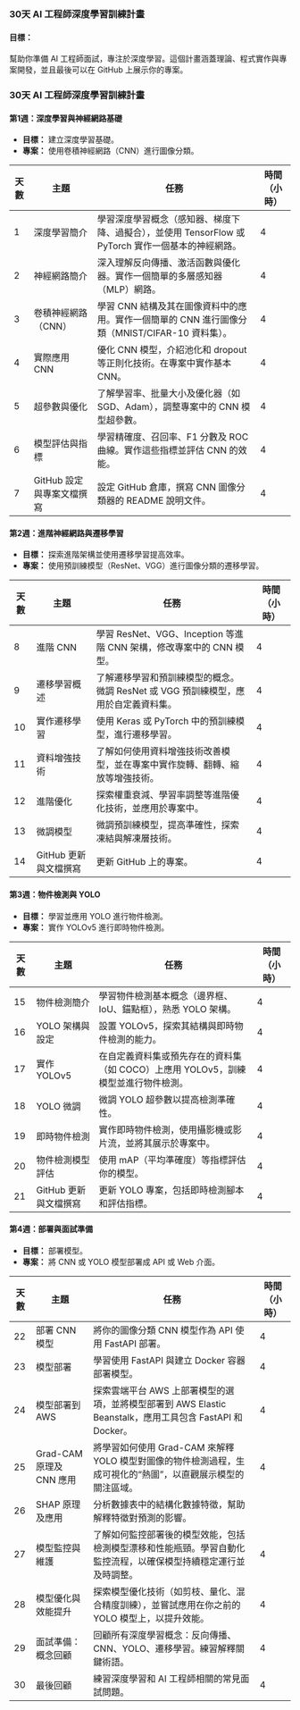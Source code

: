 ### 30天 AI 工程師深度學習訓練計畫

#### 目標：
幫助你準備 AI 工程師面試，專注於深度學習。這個計畫涵蓋理論、程式實作與專案開發，並且最後可以在 GitHub 上展示你的專案。

### 30天 AI 工程師深度學習訓練計畫
#### 第1週：深度學習與神經網路基礎
- **目標：** 建立深度學習基礎。
- **專案：** 使用卷積神經網路（CNN）進行圖像分類。

| 天數 | 主題 | 任務 | 時間（小時） |
|-----|-------|------|--------------|
| 1   | 深度學習簡介 | 學習深度學習概念（感知器、梯度下降、過擬合），並使用 TensorFlow 或 PyTorch 實作一個基本的神經網路。 | 4 |
| 2   | 神經網路簡介 | 深入理解反向傳播、激活函數與優化器。實作一個簡單的多層感知器（MLP）網路。 | 4 |
| 3   | 卷積神經網路（CNN） | 學習 CNN 結構及其在圖像資料中的應用。實作一個簡單的 CNN 進行圖像分類（MNIST/CIFAR-10 資料集）。 | 4 |
| 4   | 實際應用 CNN | 優化 CNN 模型，介紹池化和 dropout 等正則化技術。在專案中實作基本 CNN。 | 4 |
| 5   | 超參數與優化 | 了解學習率、批量大小及優化器（如 SGD、Adam），調整專案中的 CNN 模型超參數。 | 4 |
| 6   | 模型評估與指標 | 學習精確度、召回率、F1 分數及 ROC 曲線。實作這些指標並評估 CNN 的效能。 | 4 |
| 7   | GitHub 設定與專案文檔撰寫 | 設定 GitHub 倉庫，撰寫 CNN 圖像分類器的 README 說明文件。 | 4 |

#### 第2週：進階神經網路與遷移學習
- **目標：** 探索進階架構並使用遷移學習提高效率。
- **專案：** 使用預訓練模型（ResNet、VGG）進行圖像分類的遷移學習。

| 天數 | 主題 | 任務 | 時間（小時） |
|-----|-------|------|--------------|
| 8   | 進階 CNN | 學習 ResNet、VGG、Inception 等進階 CNN 架構，修改專案中的 CNN 模型。 | 4 |
| 9   | 遷移學習概述 | 了解遷移學習和預訓練模型的概念。微調 ResNet 或 VGG 預訓練模型，應用於自定義資料集。 | 4 |
| 10  | 實作遷移學習 | 使用 Keras 或 PyTorch 中的預訓練模型，進行遷移學習。 | 4 |
| 11  | 資料增強技術 | 了解如何使用資料增強技術改善模型，並在專案中實作旋轉、翻轉、縮放等增強技術。 | 4 |
| 12  | 進階優化 | 探索權重衰減、學習率調整等進階優化技術，並應用於專案中。 | 4 |
| 13  | 微調模型 | 微調預訓練模型，提高準確性，探索凍結與解凍層技術。 | 4 |
| 14  | GitHub 更新與文檔撰寫 | 更新 GitHub 上的專案。 | 4 |

#### 第3週：物件檢測與 YOLO
- **目標：** 學習並應用 YOLO 進行物件檢測。
- **專案：** 實作 YOLOv5 進行即時物件檢測。

| 天數 | 主題 | 任務 | 時間（小時） |
|-----|-------|------|--------------|
| 15  | 物件檢測簡介 | 學習物件檢測基本概念（邊界框、IoU、錨點框），熟悉 YOLO 架構。 | 4 |
| 16  | YOLO 架構與設定 | 設置 YOLOv5，探索其結構與即時物件檢測的能力。 | 4 |
| 17  | 實作 YOLOv5 | 在自定義資料集或預先存在的資料集（如 COCO）上應用 YOLOv5，訓練模型並進行物件檢測。 | 4 |
| 18  | YOLO 微調 | 微調 YOLO 超參數以提高檢測準確性。 | 4 |
| 19  | 即時物件檢測 | 實作即時物件檢測，使用攝影機或影片流，並將其展示於專案中。 | 4 |
| 20  | 物件檢測模型評估 | 使用 mAP（平均準確度）等指標評估你的模型。 | 4 |
| 21  | GitHub 更新與文檔撰寫 | 更新 YOLO 專案，包括即時檢測腳本和評估指標。 | 4 |

#### 第4週：部署與面試準備
- **目標：** 部署模型。
- **專案：** 將 CNN 或 YOLO 模型部署成 API 或 Web 介面。

| 天數 | 主題 | 任務 | 時間（小時） |
|-----|-------|------|--------------|
| 22  | 部署 CNN 模型 | 將你的圖像分類 CNN 模型作為 API 使用 FastAPI 部署。 | 4 |
| 23  | 模型部署 | 學習使用 FastAPI 與建立 Docker 容器部署模型。 | 4 |
| 24  | 模型部署到AWS | 探索雲端平台 AWS 上部署模型的選項，並將模型部署到 AWS Elastic Beanstalk，應用工具包含 FastAPI 和 Docker。 | 4 |
| 25  | Grad-CAM 原理及 CNN 應用 | 將學習如何使用 Grad-CAM 來解釋 YOLO 模型對圖像的物件檢測過程，生成可視化的“熱圖”，以直觀展示模型的關注區域。 | 4 |
| 26  | SHAP 原理及應用 | 分析數據表中的結構化數據特徵，幫助解釋特徵對預測的影響。
| 27  | 模型監控與維護 | 了解如何監控部署後的模型效能，包括檢測模型漂移和性能瓶頸。學習自動化監控流程，以確保模型持續穩定運行並及時調整。 | 4 |
| 28  | 模型優化與效能提升 | 探索模型優化技術（如剪枝、量化、混合精度訓練），並嘗試應用在你之前的 YOLO 模型上，以提升效能。 | 4 |
| 29  | 面試準備：概念回顧 | 回顧所有深度學習概念：反向傳播、CNN、YOLO、遷移學習。練習解釋關鍵術語。 | 4 |
| 30  | 最後回顧 | 練習深度學習和 AI 工程師相關的常見面試問題。 | 4 |
